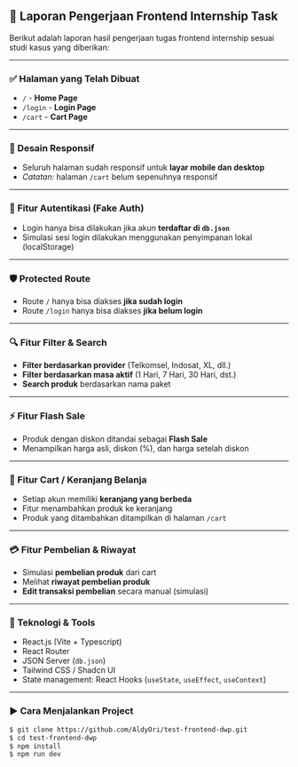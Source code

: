 ## 📝 Laporan Pengerjaan Frontend Internship Task

Berikut adalah laporan hasil pengerjaan tugas frontend internship sesuai studi kasus yang diberikan:

---

### ✅ Halaman yang Telah Dibuat

- `/` - **Home Page**  
- `/login` - **Login Page**  
- `/cart` - **Cart Page**

---

### 🎨 Desain Responsif

- Seluruh halaman sudah responsif untuk **layar mobile dan desktop**
- *Catatan:* halaman `/cart` belum sepenuhnya responsif

---

### 🔐 Fitur Autentikasi (Fake Auth)

- Login hanya bisa dilakukan jika akun **terdaftar di `db.json`**
- Simulasi sesi login dilakukan menggunakan penyimpanan lokal (localStorage)

---

### 🛡️ Protected Route

- Route `/` hanya bisa diakses **jika sudah login**
- Route `/login` hanya bisa diakses **jika belum login**

---

### 🔍 Fitur Filter & Search

- **Filter berdasarkan provider** (Telkomsel, Indosat, XL, dll.)
- **Filter berdasarkan masa aktif** (1 Hari, 7 Hari, 30 Hari, dst.)
- **Search produk** berdasarkan nama paket

---

### ⚡ Fitur Flash Sale

- Produk dengan diskon ditandai sebagai **Flash Sale**
- Menampilkan harga asli, diskon (%), dan harga setelah diskon

---

### 🛒 Fitur Cart / Keranjang Belanja

- Setiap akun memiliki **keranjang yang berbeda**
- Fitur menambahkan produk ke keranjang
- Produk yang ditambahkan ditampilkan di halaman `/cart`

---

### 💳 Fitur Pembelian & Riwayat

- Simulasi **pembelian produk** dari cart
- Melihat **riwayat pembelian produk**
- **Edit transaksi pembelian** secara manual (simulasi)

---

### 📁 Teknologi & Tools

- React.js (Vite + Typescript)
- React Router
- JSON Server (`db.json`)
- Tailwind CSS / Shadcn UI
- State management: React Hooks (`useState`, `useEffect`, `useContext`)

---

### ▶️ Cara Menjalankan Project

```bash
$ git clone https://github.com/AldyOri/test-frontend-dwp.git
$ cd test-frontend-dwp
$ npm install
$ npm run dev
